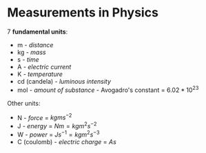 # Measurements in Physics

7 **fundamental units**:
- m - *distance*
- kg - *mass*
- s - *time*
- A - *electric current*
- K - *temperature*
- cd (candela) - *luminous intensity*
- mol - *amount of substance* - Avogadro's constant = $6.02*10^{23}$ 

Other units:
- N - *force* = $kgms^{-2}$
- J - *energy* = $Nm = kgm^2s^{-2}$
- W - *power* = $Js^{-1} = kgm^2s^{-3}$ 
- C (coulomb) - *electric charge* = $As$
